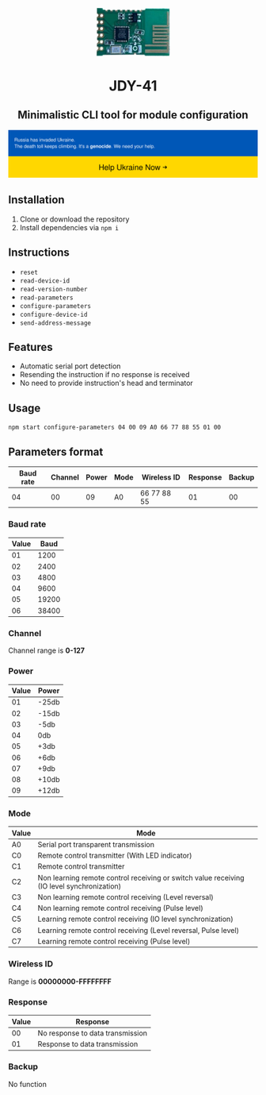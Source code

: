 <p align="center">
  <img src="./docs/jdy-41.png" width="150px"/>
</p>
<h1 align="center">JDY-41</h1>
<h2 align="center">Minimalistic CLI tool for module configuration</h2>

[![Stand With Ukraine](https://raw.githubusercontent.com/vshymanskyy/StandWithUkraine/main/banner2-direct.svg)](https://vshymanskyy.github.io/StandWithUkraine/)

## Installation
1. Clone or download the repository
2. Install dependencies via `npm i`

## Instructions
- `reset` 
- `read-device-id`
- `read-version-number`
- `read-parameters` 
- `configure-parameters`
- `configure-device-id`
- `send-address-message`

## Features
- Automatic serial port detection
- Resending the instruction if no response is received
- No need to provide instruction's head and terminator

## Usage
```
npm start configure-parameters 04 00 09 A0 66 77 88 55 01 00
```
## Parameters format
|Baud rate|Channel|Power|Mode|Wireless ID|Response|Backup|
|---------|-------|-----|----|-----------|--------|------|
|04       |00     |09   |A0  |66 77 88 55|01      |00    |

### Baud rate 
|Value|Baud |
|-----|-----|
|01   |1200 |
|02   |2400 |
|03   |4800 |
|04   |9600 |
|05   |19200|
|06   |38400|

### Channel
Channel range is **0-127**

### Power
|Value|Power|
|-----|-----|
|01   |-25db|
|02   |-15db|
|03   |-5db |
|04   |0db  |
|05   |+3db |
|06   |+6db |
|07   |+9db |
|08   |+10db|
|09   |+12db|

### Mode
|Value|Mode|
|-----|----|
|A0   |Serial port transparent transmission
|C0   |Remote control transmitter (With LED indicator)
|C1   |Remote control transmitter
|C2   |Non learning remote control receiving or switch value receiving (IO level synchronization)
|C3   |Non learning remote control receiving (Level reversal)
|C4   |Non learning remote control receiving (Pulse level)
|C5   |Learning remote control receiving (IO level synchronization)
|C6   |Learning remote control receiving (Level reversal, Pulse level)
|C7   |Learning remote control receiving (Pulse level)

### Wireless ID
Range is **00000000-FFFFFFFF**

### Response
|Value|Response|
|-----|--------|
|00   |No response to data transmission
|01   |Response to data transmission

### Backup
No function
